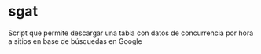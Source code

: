 # sgat
Script que permite descargar una tabla con datos de concurrencia por hora a sitios en base de búsquedas en Google
